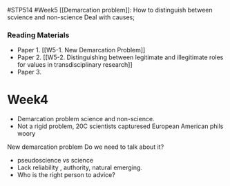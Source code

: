 #STP514 #Week5
[[Demarcation problem]]: How to distinguish between scvience and non-science
Deal with causes;

### Reading Materials
* Paper 1. [[W5-1. New Demarcation Problem]]
* Paper 2. [[W5-2. Distinguishing between legitimate and illegitimate roles for values in transdisciplinary research]]
* Paper 3. 
# Week4 
* Demarcation problem science and non-science. 
* Not a rigid problem, 20C scientists capturesed European American phils woory

New demarcation problem 
Do we need to talk about it? 
* pseudoscience vs science
* Lack reliability , authority, natural emerging. 
* Who is the right person to advice? 

